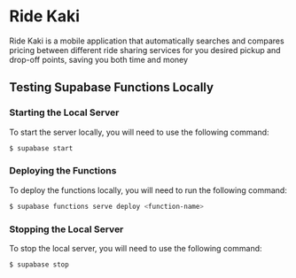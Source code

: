 # Ride Kaki
Ride Kaki is a mobile application that automatically searches and compares pricing between different ride sharing services for you desired pickup and drop-off points, saving you both time and money

## Testing Supabase Functions Locally

### Starting the Local Server
To start the server locally, you will need to use the following command:

```bash
$ supabase start
```

### Deploying the Functions
To deploy the functions locally, you will need to run the following command:

```bash
$ supabase functions serve deploy <function-name> 
```

### Stopping the Local Server
To stop the local server, you will need to use the following command:

```bash
$ supabase stop
```
